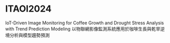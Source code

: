 # ITAOI2024
IoT-Driven Image Monitoring for Coffee Growth and Drought Stress Analysis with Trend Prediction Modeling
以物聯網影像監測系統應用於咖啡生長與乾旱逆境分析與模型趨勢預測
